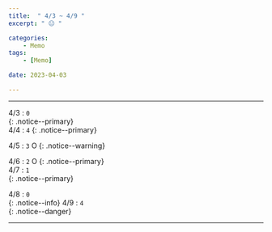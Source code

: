 ```yaml
---
title:  " 4/3 ~ 4/9 "
excerpt: " 😐 "

categories:
    - Memo
tags:
    - [Memo]

date: 2023-04-03

---
```

- - -
<!-- 약 -->

4/3 : `0`   
{: .notice--primary}  
4/4 : `4`   <!-- 83 -->
{: .notice--primary}  

4/5 : `3`   O
{: .notice--warning}  

4/6 : `2`   O
{: .notice--primary}  
4/7 : `1`   
{: .notice--primary} 


4/8 : `0`   
{: .notice--info} 
4/9 : `4`   
{: .notice--danger}  


<!-- {: .notice}
{: .notice--primary}
{: .notice--info}
{: .notice--warning}
{: .notice--success}
{: .notice--danger} 
😄 😐 🙁 😡
-->
- - -